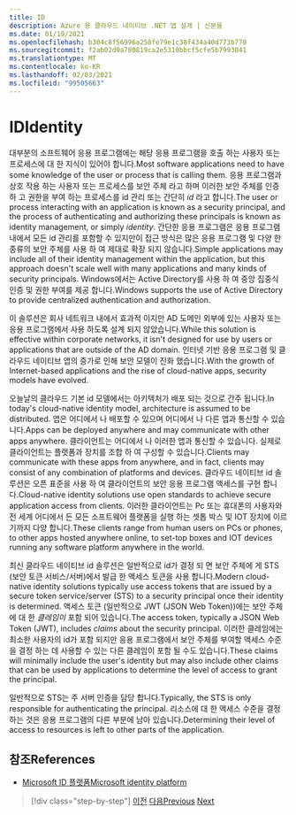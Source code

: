 ```yaml
---
title: ID
description: Azure 용 클라우드 네이티브 .NET 앱 설계 | 신분을
ms.date: 01/19/2021
ms.openlocfilehash: b304c8f56996a258fe79e1c38f434a40d773b770
ms.sourcegitcommit: f2ab02d9a780819ca2e5310bbcf5cfe5b7993041
ms.translationtype: MT
ms.contentlocale: ko-KR
ms.lasthandoff: 02/03/2021
ms.locfileid: "99505663"
---
```

# <a name="identity"></a><span data-ttu-id="3b58f-103">ID</span><span class="sxs-lookup"><span data-stu-id="3b58f-103">Identity</span></span>

<span data-ttu-id="3b58f-104">대부분의 소프트웨어 응용 프로그램에는 해당 응용 프로그램을 호출 하는 사용자 또는 프로세스에 대 한 지식이 있어야 합니다.</span><span class="sxs-lookup"><span data-stu-id="3b58f-104">Most software applications need to have some knowledge of the user or process that is calling them.</span></span> <span data-ttu-id="3b58f-105">응용 프로그램과 상호 작용 하는 사용자 또는 프로세스를 보안 주체 라고 하며 이러한 보안 주체를 인증 하 고 권한을 부여 하는 프로세스를 id 관리 또는 간단히 *id* 라고 합니다.</span><span class="sxs-lookup"><span data-stu-id="3b58f-105">The user or process interacting with an application is known as a security principal, and the process of authenticating and authorizing these principals is known as identity management, or simply *identity*.</span></span> <span data-ttu-id="3b58f-106">간단한 응용 프로그램은 응용 프로그램 내에서 모든 id 관리를 포함할 수 있지만이 접근 방식은 많은 응용 프로그램 및 다양 한 종류의 보안 주체를 사용 하 여 제대로 확장 되지 않습니다.</span><span class="sxs-lookup"><span data-stu-id="3b58f-106">Simple applications may include all of their identity management within the application, but this approach doesn't scale well with many applications and many kinds of security principals.</span></span> <span data-ttu-id="3b58f-107">Windows에서는 Active Directory를 사용 하 여 중앙 집중식 인증 및 권한 부여를 제공 합니다.</span><span class="sxs-lookup"><span data-stu-id="3b58f-107">Windows supports the use of Active Directory to provide centralized authentication and authorization.</span></span>

<!-- (insert figure showing Windows AD auth model) -->

<span data-ttu-id="3b58f-108">이 솔루션은 회사 네트워크 내에서 효과적 이지만 AD 도메인 외부에 있는 사용자 또는 응용 프로그램에서 사용 하도록 설계 되지 않았습니다.</span><span class="sxs-lookup"><span data-stu-id="3b58f-108">While this solution is effective within corporate networks, it isn't designed for use by users or applications that are outside of the AD domain.</span></span> <span data-ttu-id="3b58f-109">인터넷 기반 응용 프로그램 및 클라우드 네이티브 앱의 증가로 인해 보안 모델이 진화 했습니다.</span><span class="sxs-lookup"><span data-stu-id="3b58f-109">With the growth of Internet-based applications and the rise of cloud-native apps, security models have evolved.</span></span>

<span data-ttu-id="3b58f-110">오늘날의 클라우드 기본 id 모델에서는 아키텍처가 배포 되는 것으로 간주 됩니다.</span><span class="sxs-lookup"><span data-stu-id="3b58f-110">In today's cloud-native identity model, architecture is assumed to be distributed.</span></span> <span data-ttu-id="3b58f-111">앱은 어디에서 나 배포할 수 있으며 어디에서 나 다른 앱과 통신할 수 있습니다.</span><span class="sxs-lookup"><span data-stu-id="3b58f-111">Apps can be deployed anywhere and may communicate with other apps anywhere.</span></span> <span data-ttu-id="3b58f-112">클라이언트는 어디에서 나 이러한 앱과 통신할 수 있습니다. 실제로 클라이언트는 플랫폼과 장치를 조합 하 여 구성할 수 있습니다.</span><span class="sxs-lookup"><span data-stu-id="3b58f-112">Clients may communicate with these apps from anywhere, and in fact, clients may consist of any combination of platforms and devices.</span></span> <span data-ttu-id="3b58f-113">클라우드 네이티브 id 솔루션은 오픈 표준을 사용 하 여 클라이언트의 보안 응용 프로그램 액세스를 구현 합니다.</span><span class="sxs-lookup"><span data-stu-id="3b58f-113">Cloud-native identity solutions use open standards to achieve secure application access from clients.</span></span> <span data-ttu-id="3b58f-114">이러한 클라이언트는 Pc 또는 휴대폰의 사용자와 전 세계 어디에서 든 모든 소프트웨어 플랫폼을 실행 하는 셋톱 박스 및 IOT 장치에 이르기까지 다양 합니다.</span><span class="sxs-lookup"><span data-stu-id="3b58f-114">These clients range from human users on PCs or phones, to other apps hosted anywhere online, to set-top boxes and IOT devices running any software platform anywhere in the world.</span></span>

<span data-ttu-id="3b58f-115">최신 클라우드 네이티브 id 솔루션은 일반적으로 id가 결정 되 면 보안 주체에 게 STS (보안 토큰 서비스/서버)에서 발급 한 액세스 토큰을 사용 합니다.</span><span class="sxs-lookup"><span data-stu-id="3b58f-115">Modern cloud-native identity solutions typically use access tokens that are issued by a secure token service/server (STS) to a security principal once their identity is determined.</span></span> <span data-ttu-id="3b58f-116">액세스 토큰 (일반적으로 JWT (JSON Web Token))에는 보안 주체에 대 한 *클레임이* 포함 되어 있습니다.</span><span class="sxs-lookup"><span data-stu-id="3b58f-116">The access token, typically a JSON Web Token (JWT), includes *claims* about the security principal.</span></span> <span data-ttu-id="3b58f-117">이러한 클레임에는 최소한 사용자의 id가 포함 되지만 응용 프로그램에서 보안 주체를 부여할 액세스 수준을 결정 하는 데 사용할 수 있는 다른 클레임이 포함 될 수도 있습니다.</span><span class="sxs-lookup"><span data-stu-id="3b58f-117">These claims will minimally include the user's identity but may also include other claims that can be used by applications to determine the level of access to grant the principal.</span></span>

<!-- (insert figure showing basic handshake involving a principal, an STS, and an app) -->

<span data-ttu-id="3b58f-118">일반적으로 STS는 주 서버 인증을 담당 합니다.</span><span class="sxs-lookup"><span data-stu-id="3b58f-118">Typically, the STS is only responsible for authenticating the principal.</span></span> <span data-ttu-id="3b58f-119">리소스에 대 한 액세스 수준을 결정 하는 것은 응용 프로그램의 다른 부분에 남아 있습니다.</span><span class="sxs-lookup"><span data-stu-id="3b58f-119">Determining their level of access to resources is left to other parts of the application.</span></span>

## <a name="references"></a><span data-ttu-id="3b58f-120">참조</span><span class="sxs-lookup"><span data-stu-id="3b58f-120">References</span></span>

- [<span data-ttu-id="3b58f-121">Microsoft ID 플랫폼</span><span class="sxs-lookup"><span data-stu-id="3b58f-121">Microsoft identity platform</span></span>](/azure/active-directory/develop/)

>[!div class="step-by-step"]
><span data-ttu-id="3b58f-122">[이전](azure-monitor.md)
>[다음](authentication-authorization.md)</span><span class="sxs-lookup"><span data-stu-id="3b58f-122">[Previous](azure-monitor.md)
[Next](authentication-authorization.md)</span></span>
